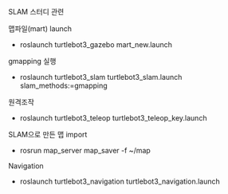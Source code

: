 SLAM 스터디 관련

맵파일(mart) launch
- roslaunch turtlebot3_gazebo mart_new.launch

gmapping 실행
- roslaunch turtlebot3_slam turtlebot3_slam.launch slam_methods:=gmapping

원격조작
- roslaunch turtlebot3_teleop turtlebot3_teleop_key.launch

SLAM으로 만든 맵 import
- rosrun map_server map_saver -f ~/map

Navigation
- roslaunch turtlebot3_navigation turtlebot3_navigation.launch